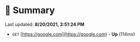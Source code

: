 # 📖 Summary
Last updated: **8/20/2021, 3:51:24 PM**

- `GET` [https://google.com](https://google.com) - **Up** (114ms)
